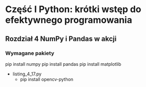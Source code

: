 # Część I Python: krótki wstęp do efektywnego programowania
## Rozdział 4 NumPy i Pandas w akcji
### Wymagane pakiety

pip install numpy
pip install pandas
pip install matplotlib

+ listing_4_17.py
    + pip install opencv-python
